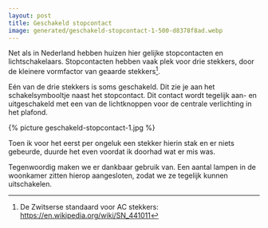 ```yaml
---
layout: post
title: Geschakeld stopcontact
image: generated/geschakeld-stopcontact-1-500-d8378f8ad.webp
---
```


Net als in Nederland hebben huizen hier gelijke stopcontacten en lichtschakelaars. Stopcontacten hebben vaak plek voor drie stekkers, door de kleinere vormfactor van geaarde stekkers[^1].

Eén van de drie stekkers is soms geschakeld. Dit zie je aan het schakelsymbooltje naast het stopcontact. Dit contact wordt tegelijk aan- en uitgeschakeld met een van de lichtknoppen voor de centrale verlichting in het plafond.

{% picture geschakeld-stopcontact-1.jpg %}

Toen ik voor het eerst per ongeluk een stekker hierin stak en er niets gebeurde, duurde het even voordat ik doorhad wat er mis was.

Tegenwoordig maken we er dankbaar gebruik van. Een aantal lampen in de woonkamer zitten hierop aangesloten, zodat we ze tegelijk kunnen uitschakelen.

[^1]: De Zwitserse standaard voor AC stekkers: <https://en.wikipedia.org/wiki/SN_441011>
